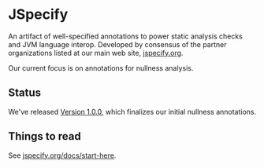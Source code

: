 # JSpecify

An artifact of well-specified annotations to power static analysis checks and
JVM language interop. Developed by consensus of the partner organizations listed
at our main web site, [jspecify.org](https://jspecify.dev).

Our current focus is on annotations for nullness analysis.

## Status

We've released
[Version 1.0.0](https://github.com/jspecify/jspecify/releases/tag/v1.0.0), which
finalizes our initial nullness annotations.

## Things to read

See [jspecify.org/docs/start-here](https://jspecify.dev/docs/start-here).
